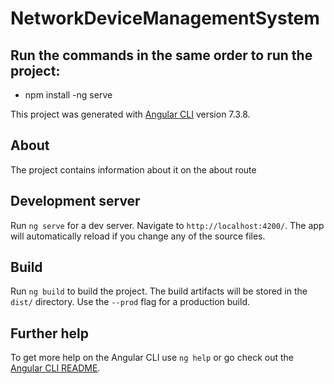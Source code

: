 # NetworkDeviceManagementSystem

## Run the commands in the same order to run the project:
- npm install -ng serve

This project was generated with [Angular CLI](https://github.com/angular/angular-cli) version 7.3.8.

## About
The project contains information about it on the about route
## Development server

Run `ng serve` for a dev server. Navigate to `http://localhost:4200/`. The app will automatically reload if you change any of the source files.

## Build

Run `ng build` to build the project. The build artifacts will be stored in the `dist/` directory. Use the `--prod` flag for a production build.
## Further help

To get more help on the Angular CLI use `ng help` or go check out the [Angular CLI README](https://github.com/angular/angular-cli/blob/master/README.md).
